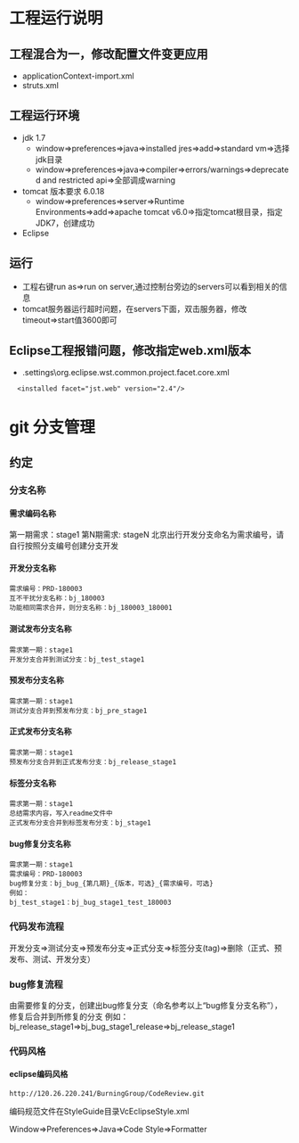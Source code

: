 # 工程运行说明

## 工程混合为一，修改配置文件变更应用
- applicationContext-import.xml
- struts.xml

## 工程运行环境

- jdk 1.7
    - window=>preferences=>java=>installed jres=>add=>standard vm=>选择jdk目录
    - window=>preferences=>java=>compiler=>errors/warnings=>deprecated and restricted api=>全部调成warning
- tomcat 版本要求 6.0.18
    - window=>preferences=>server=>Runtime Environments=>add=>apache tomcat v6.0=>指定tomcat根目录，指定JDK7，创建成功 
- Eclipse

## 运行
- 工程右键run as=>run on server,通过控制台旁边的servers可以看到相关的信息
- tomcat服务器运行超时问题，在servers下面，双击服务器，修改timeout=>start值3600即可

## Eclipse工程报错问题，修改指定web.xml版本
- \.settings\org.eclipse.wst.common.project.facet.core.xml

```
  <installed facet="jst.web" version="2.4"/>
```

# git 分支管理

## 约定

### 分支名称

#### 需求编码名称
第一期需求：stage1
第N期需求: stageN
北京出行开发分支命名为需求编号，请自行按照分支编号创建分支开发
#### 开发分支名称
```
需求编号：PRD-180003
互不干扰分支名称：bj_180003
功能相同需求合并，则分支名称：bj_180003_180001
```
#### 测试发布分支名称
```
需求第一期：stage1
开发分支合并到测试分支：bj_test_stage1
```
#### 预发布分支名称
```
需求第一期：stage1
测试分支合并到预发布分支：bj_pre_stage1
```
#### 正式发布分支名称
```
需求第一期：stage1
预发布分支合并到正式发布分支：bj_release_stage1
```
#### 标签分支名称
```
需求第一期：stage1
总结需求内容，写入readme文件中
正式发布分支合并到标签发布分支：bj_stage1
```
#### bug修复分支名称
```
需求第一期：stage1
需求编号：PRD-180003
bug修复分支：bj_bug_{第几期}_{版本，可选}_{需求编号，可选}
例如：
bj_test_stage1：bj_bug_stage1_test_180003

```

### 代码发布流程

开发分支=>测试分支=>预发布分支=>正式分支=>标签分支(tag)=>删除（正式、预发布、测试、开发分支）

### bug修复流程

由需要修复的分支，创建出bug修复分支（命名参考以上“bug修复分支名称”），修复后合并到所修复的分支
例如：
bj_release_stage1=>bj_bug_stage1_release=>bj_release_stage1

### 代码风格

#### eclipse编码风格
```
http://120.26.220.241/BurningGroup/CodeReview.git
```
编码规范文件在StyleGuide目录VcEclipseStyle.xml

Window=>Preferences=>Java=>Code Style=>Formatter

